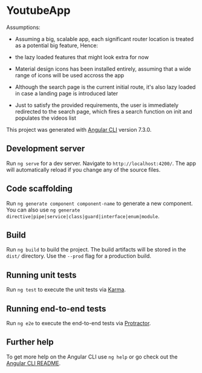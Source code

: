 # YoutubeApp

Assumptions:

 - Assuming a big, scalable app, each significant router location is treated as a potential big feature, Hence:
 
  - the lazy loaded features that might    look extra for now
  - Material design icons has been installed entirely, assuming that a wide range of icons will be used accross the app 
  
 - Although the search page is the current initial route, it's also lazy loaded in case a landing page is introduced later

 - Just to satisfy the provided requirements, the user is immediately redirected to the search page, which fires a search function on init and populates the videos list

This project was generated with [Angular CLI](https://github.com/angular/angular-cli) version 7.3.0.

## Development server

Run `ng serve` for a dev server. Navigate to `http://localhost:4200/`. The app will automatically reload if you change any of the source files.

## Code scaffolding

Run `ng generate component component-name` to generate a new component. You can also use `ng generate directive|pipe|service|class|guard|interface|enum|module`.

## Build

Run `ng build` to build the project. The build artifacts will be stored in the `dist/` directory. Use the `--prod` flag for a production build.

## Running unit tests

Run `ng test` to execute the unit tests via [Karma](https://karma-runner.github.io).

## Running end-to-end tests

Run `ng e2e` to execute the end-to-end tests via [Protractor](http://www.protractortest.org/).

## Further help

To get more help on the Angular CLI use `ng help` or go check out the [Angular CLI README](https://github.com/angular/angular-cli/blob/master/README.md).
